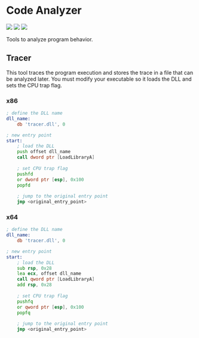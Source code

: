 # Code Analyzer

![](https://img.shields.io/badge/Windows-0078D6?style=for-the-badge&logo=windows&logoColor=white)
![](https://img.shields.io/badge/Visual%20Studio-5C2D91?style=for-the-badge&logo=visual-studio&logoColor=white)
![](https://img.shields.io/badge/C%2B%2B-00599C?style=for-the-badge&logo=c%2B%2B&logoColor=white)

Tools to analyze program behavior.


## Tracer

This tool traces the program execution and stores the trace in a file that can be analyzed later.
You must modify your executable so it loads the DLL and sets the CPU trap flag.

### x86

```asm
; define the DLL name
dll_name:
    db 'tracer.dll', 0

; new entry point
start:
    ; load the DLL
    push offset dll_name
    call dword ptr [LoadLibraryA]
    
    ; set CPU trap flag
    pushfd
    or dword ptr [esp], 0x100
    popfd
    
    ; jump to the original entry point
    jmp <original_entry_point>
```

### x64

```asm
; define the DLL name
dll_name:
    db 'tracer.dll', 0

; new entry point
start:
    ; load the DLL
    sub rsp, 0x28
    lea ecx, offset dll_name
    call qword ptr [LoadLibraryA]
    add rsp, 0x28
    
    ; set CPU trap flag
    pushfq
    or qword ptr [esp], 0x100
    popfq
    
    ; jump to the original entry point
    jmp <original_entry_point>
```
